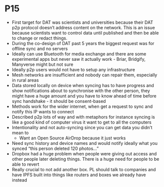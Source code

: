 # P15

* First target for DAT was scientists and universities because their DAT p2p protocol doesn’t address content on the network. This is an issue because scientists want to control data until published and then be able to change or redact things.
* During the co-design of DAT past 5 years the biggest request was for offline sync and no servers
* Ideally can use Bluetooth for media exchange and there are some experimental apps but never saw it actually work - Briar, Bridgify, Manyverse might but not sure
* Ideally p2p users would not have to setup any infrastructure
* Mesh networks are insufficient and nobody can repair them, especially in rural areas
* Data stored locally on device when syncing has to have progress and show notifications about to synchronise with the other person, they might have a huge amount and you have to know ahead of time before sync handshake - it should be consent-based
* Methods work for the wider internet, when get a request to sync and notify this IP wants to connect
* Described p2p lots of way and with metaphors for instance syncing is like a good kind of computer virus it want to get to all the computers
* Intentionality and not auto-syncing since you can get data you didn’t mean to
  * Want an Open Source AirDrop because it just works
* Need sync history and device names and would notify ideally what you synced “this person deleted 120 photos…”
* Dropbox had a huge problem when people were giving out access and other people later deleting things. There is a huge need for people to be able to revert
* Really crucial to not add another box. PL should talk to companies and have IPFS built into things like routers and boxes we already have instead

